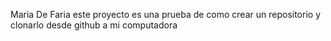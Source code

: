 Maria De Faria
este proyecto es una prueba de como crear un repositorio y clonarlo desde github a mi computadora
